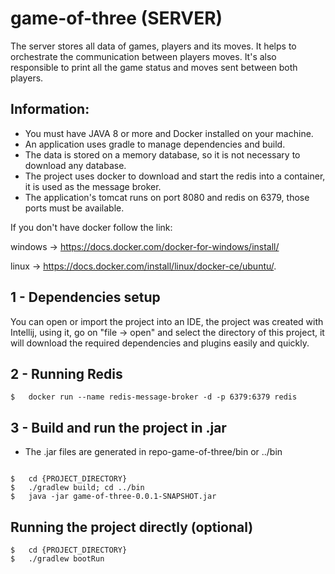 # game-of-three (SERVER)

The server stores all data of games, players and its moves. It helps to orchestrate the communication between players moves. 
It's also responsible to print all the game status and moves sent between both players.


## Information:

- You must have JAVA 8 or more and Docker installed on your machine.
- An application uses gradle to manage dependencies and build.
- The data is stored on a memory database, so it is not necessary to download any database.
- The project uses docker to download and start the redis into a container, it is used as the message broker.
- The application's tomcat runs on port 8080 and redis on 6379, those ports must be available.
 
If you don't have docker follow the link: 

windows -> https://docs.docker.com/docker-for-windows/install/ 

linux -> https://docs.docker.com/install/linux/docker-ce/ubuntu/.

## 1 - Dependencies setup

You can open or import the project into an IDE, the project was created with Intellij, using it, go on "file -> open"
and select the directory of this project, it will download the required dependencies and plugins easily and quickly.

## 2 - Running Redis 

```
$   docker run --name redis-message-broker -d -p 6379:6379 redis

```

## 3 - Build and run the project in .jar

- The .jar files are generated in repo-game-of-three/bin or ../bin

```

$   cd {PROJECT_DIRECTORY}
$   ./gradlew build; cd ../bin
$   java -jar game-of-three-0.0.1-SNAPSHOT.jar

```

## Running the project directly (optional)

```
$   cd {PROJECT_DIRECTORY}
$   ./gradlew bootRun
```


